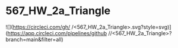 # 567_HW_2a_Triangle
![<khusboo98>](https://circleci.com/gh/<khusboo98>
/<567_HW_2a_Triangle>.svg?style=svg)](https://app.circleci.com/pipelines/github
/<khusboo98>/<567_HW_2a_Triangle>?branch=main&filter=all)
